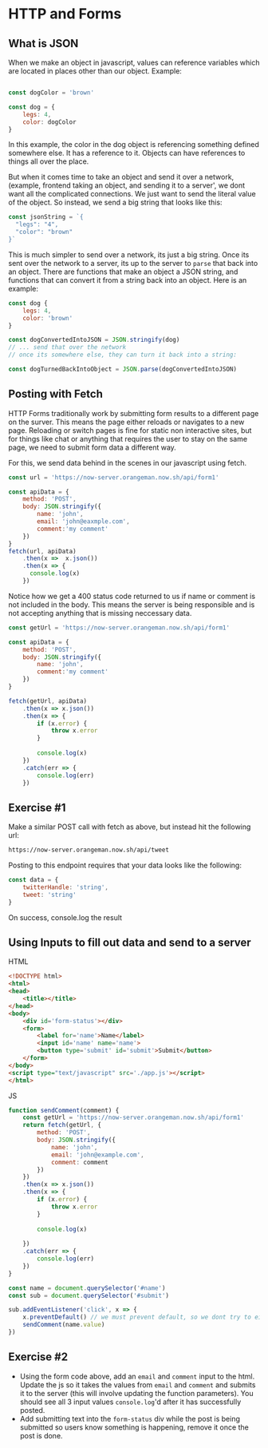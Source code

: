 # HTTP and Forms

## What is JSON
When we make an object in javascript, values can reference variables which are located in places other than our object. Example:

```js

const dogColor = 'brown'

const dog = {
    legs: 4,
    color: dogColor
}

```

In this example, the color in the dog object is referencing something defined somewhere else. It has a reference to it. Objects can have references to things all over the place. 

But when it comes time to take an object and send it over a network, (example, frontend taking an object, and sending it to a server', we dont want all the complicated connections. We just want to send the literal value of the object. So instead, we send a big string that looks like this:

```js
const jsonString = `{
  "legs": "4",
  "color": "brown"
}`

```

This is much simpler to send over a network, its just a big string. Once its sent over the network to a server, its up to the server to `parse` that back into an object. There are functions that make an object a JSON string, and functions that can convert it from a string back into an object. Here is an example:

```js
const dog {
    legs: 4,
    color: 'brown'
}

const dogConvertedIntoJSON = JSON.stringify(dog)
// ... send that over the network
// once its somewhere else, they can turn it back into a string:

const dogTurnedBackIntoObject = JSON.parse(dogConvertedIntoJSON)
```


## Posting with Fetch
HTTP Forms traditionally work by submitting form results to a different page on the surver. This means the page either reloads
or navigates to a new page. Reloading or switch pages is fine for static non interactive sites, but for things like chat 
or anything that requires the user to stay on the same page, we need to submit form data a different way.

For this, we send data behind in the scenes in our javascript using fetch.

```js
const url = 'https://now-server.orangeman.now.sh/api/form1'

const apiData = {
    method: 'POST',
    body: JSON.stringify({
        name: 'john',
        email: 'john@eaxmple.com',
        comment:'my comment' 
    })
}
fetch(url, apiData)
    .then(x =>  x.json())
    .then(x => {
      console.log(x)
    })

```

Notice how we get a 400 status code returned to us if name or comment is not included in the body. This means
the server is being responsible and is not accepting anything that is missing neccessary data.

```js
const getUrl = 'https://now-server.orangeman.now.sh/api/form1'

const apiData = {
    method: 'POST',
    body: JSON.stringify({
        name: 'john',
        comment:'my comment' 
    })
}

fetch(getUrl, apiData)
    .then(x => x.json())
    .then(x => {
        if (x.error) {
            throw x.error
        }
         
        console.log(x)
    })
    .catch(err => {
        console.log(err)
    })
```



## Exercise #1
Make a similar POST call with fetch as above, but instead hit the following url:
```bash
https://now-server.orangeman.now.sh/api/tweet
```
Posting to this endpoint requires that your data looks like the following:
```js
const data = {
    twitterHandle: 'string',
    tweet: 'string'
}

```

On success, console.log the result

## Using Inputs to fill out data and send to a server
HTML
```html
<!DOCTYPE html>
<html>
<head>
    <title></title>
</head>
<body>
    <div id='form-status'></div>
    <form>
        <label for='name'>Name</label>
        <input id='name' name='name'>
        <button type='submit' id='submit'>Submit</button>
    </form>
</body>
<script type="text/javascript" src='./app.js'></script>
</html>

```
JS
```js
function sendComment(comment) {
    const getUrl = 'https://now-server.orangeman.now.sh/api/form1'
    return fetch(getUrl, {
        method: 'POST',
        body: JSON.stringify({
            name: 'john',
            email: 'john@example.com',
            comment: comment
        })
    })
    .then(x => x.json())
    .then(x => {
        if (x.error) {
            throw x.error
        }
         
        console.log(x)
        
    })
    .catch(err => {
        console.log(err)
    })
}

const name = document.querySelector('#name')
const sub = document.querySelector('#submit')

sub.addEventListener('click', x => {
    x.preventDefault() // we must prevent default, so we dont try to either reload this page or go to a different page
    sendComment(name.value)
})
```

## Exercise #2
- Using the form code above, add an `email` and `comment` input to the html. Update the js so it takes the values from `email` and `comment` and submits it to the server (this will involve updating the function parameters). You should see all 3 input values `console.log`'d after it has successfully posted.
- Add submitting text into the `form-status` div while the post is being submitted so users know something is happening, remove it once the post is done.


